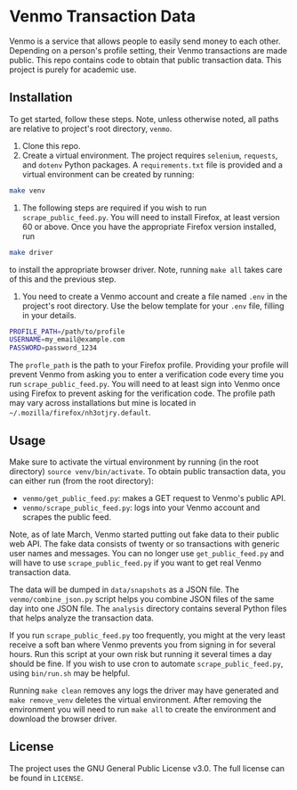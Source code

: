 # Venmo Transaction Data

Venmo is a service that allows people to easily send money to each other. Depending on a person's profile setting, their Venmo transactions are made public. This repo contains code to obtain that public transaction data. This project is purely for academic use.

## Installation

To get started, follow these steps. Note, unless otherwise noted, all paths are relative to project's root directory, `venmo`.

1. Clone this repo.
1. Create a virtual environment. The project requires `selenium`, `requests`, and `dotenv` Python packages. A `requirements.txt` file is provided and a virtual environment can be created by running:
```bash
make venv
```
1. The following steps are required if you wish to run `scrape_public_feed.py`. You will need to install Firefox, at least version 60 or above. Once you have the appropriate Firefox version installed, run
```bash
make driver
```
to install the appropriate browser driver. Note, running `make all` takes care of this and the previous step.
1. You need to create a Venmo account and create a file named `.env` in the project's root directory. Use the below template for your `.env` file, filling in your details.
```bash
PROFILE_PATH=/path/to/profile
USERNAME=my_email@example.com
PASSWORD=password_1234
```
The `profle_path` is the path to your Firefox profile. Providing your profile will prevent Venmo from asking you to enter a verification code every time you run `scrape_public_feed.py`. You will need to at least sign into Venmo once using Firefox to prevent asking for the verification code. The profile path may vary across installations but mine is located in `~/.mozilla/firefox/nh3otjry.default`. 

## Usage

Make sure to activate the virtual environment by running (in the root directory) `source venv/bin/activate`. To obtain public transaction data,  you can either run (from the root directory):
* `venmo/get_public_feed.py`: makes a GET request to Venmo's public API.
* `venmo/scrape_public_feed.py`: logs into your Venmo account and scrapes the public feed.

Note, as of late March, Venmo started putting out fake data to their public web API. The fake data consists of twenty or so transactions with generic user names and messages. You can no longer use `get_public_feed.py` and will have to use `scrape_public_feed.py` if you want to get real Venmo transaction data.

The data will be dumped in `data/snapshots` as a JSON file. The `venmo/combine_json.py` script helps you combine JSON files of the same day into one JSON file. The `analysis` directory contains several Python files that helps analyze the transaction data.

If you run `scrape_public_feed.py` too frequently, you might at the very least receive a soft ban where Venmo prevents you from signing in for several hours. Run this script at your own risk but running it several times a day should be fine. If you wish to use cron to automate `scrape_public_feed.py`, using `bin/run.sh` may be helpful.

Running `make clean` removes any logs the driver may have generated and `make remove_venv` deletes the virtual environment. After removing the environment you will need to run `make all` to create the environment and download the browser driver.

## License

The project uses the GNU General Public License v3.0. The full license can be found in `LICENSE`.
